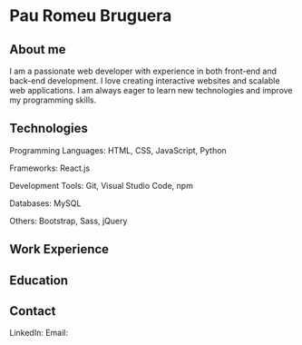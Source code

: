 # Pau Romeu Bruguera

## About me
I am a passionate web developer with experience in both front-end and back-end development. I love creating interactive websites and scalable web applications. I am always eager to learn new technologies and improve my programming skills.

## Technologies
Programming Languages: HTML, CSS, JavaScript, Python

Frameworks: React.js

Development Tools: Git, Visual Studio Code, npm

Databases: MySQL

Others: Bootstrap, Sass, jQuery


## Work Experience


## Education


## Contact
LinkedIn: 
Email:
